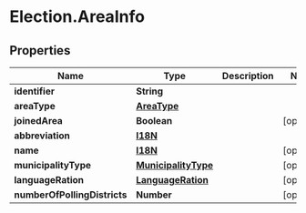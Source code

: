 # Election.AreaInfo

## Properties
Name | Type | Description | Notes
------------ | ------------- | ------------- | -------------
**identifier** | **String** |  | 
**areaType** | [**AreaType**](AreaType.md) |  | 
**joinedArea** | **Boolean** |  | [optional] 
**abbreviation** | [**I18N**](I18N.md) |  | 
**name** | [**I18N**](I18N.md) |  | [optional] 
**municipalityType** | [**MunicipalityType**](MunicipalityType.md) |  | [optional] 
**languageRation** | [**LanguageRation**](LanguageRation.md) |  | [optional] 
**numberOfPollingDistricts** | **Number** |  | [optional] 


